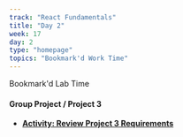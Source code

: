 ```yaml
---
track: "React Fundamentals"
title: "Day 2"
week: 17
day: 2
type: "homepage"
topics: "Bookmark'd Work Time"
---
```


Bookmark'd Lab Time

#### Group Project / Project 3
- [**Activity: Review Project 3 Requirements**](/unit-projects/unit-three-project-requirements)
